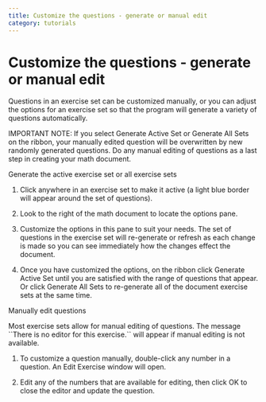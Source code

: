 ```yaml
---
title: Customize the questions - generate or manual edit
category: tutorials
---
```


# Customize the questions - generate or manual edit

Questions in an exercise set can be customized manually, or you can adjust the options for an exercise set so that the program will generate a variety of questions automatically.

IMPORTANT NOTE: If you select Generate Active Set or Generate All Sets on the ribbon, your manually edited question will be overwritten by new randomly generated questions. Do any manual editing of questions as a last step in creating your math document.

Generate the active exercise set or all exercise sets

1. Click anywhere in an exercise set to make it active (a light blue border will appear around the set of questions).

2. Look to the right of the math document to locate the options pane.

3. Customize the options in this pane to suit your needs. The set of questions in the exercise set will re-generate or refresh as each change is made so you can see immediately how the changes effect the document.

4. Once you have customized the options, on the ribbon click Generate Active Set until you are satisfied with the range of questions that appear. Or click Generate All Sets to re-generate all of the document exercise sets at the same time.

Manually edit questions

Most exercise sets allow for manual editing of questions. The message \`\`There is no editor for this exercise.\`\` will appear if manual editing is not available.

1. To customize a question manually, double-click any number in a question. An Edit Exercise window will open.

2. Edit any of the numbers that are available for editing, then click OK to close the editor and update the question.
